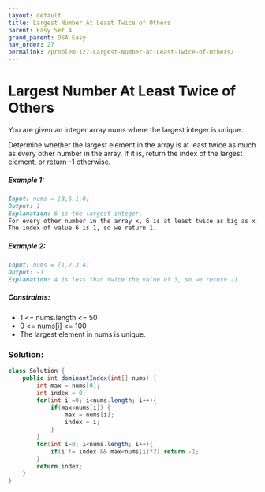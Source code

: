 ```yaml
---
layout: default
title: Largest Number At Least Twice of Others
parent: Easy Set 4
grand_parent: DSA Easy
nav_order: 27
permalink: /problem-127-Largest-Number-At-Least-Twice-of-Others/
---
```

# Largest Number At Least Twice of Others
You are given an integer array nums where the largest integer is unique.

Determine whether the largest element in the array is at least twice as much as every other number in the array. If it is, return the index of the largest element, or return -1 otherwise.

##### Example 1:
```markdown
Input: nums = [3,6,1,0]
Output: 1
Explanation: 6 is the largest integer.
For every other number in the array x, 6 is at least twice as big as x.
The index of value 6 is 1, so we return 1.
```
##### Example 2:
```markdown
Input: nums = [1,2,3,4]
Output: -1
Explanation: 4 is less than twice the value of 3, so we return -1.
```
##### Constraints:
* 1 <= nums.length <= 50
* 0 <= nums[i] <= 100
* The largest element in nums is unique.

### Solution:
```java
class Solution {
    public int dominantIndex(int[] nums) {
        int max = nums[0];
        int index = 0;
        for(int i =0; i<nums.length; i++){
            if(max<nums[i]) {
                max = nums[i];
                index = i;
            }
        } 
        for(int i=0; i<nums.length; i++){
            if(i != index && max<nums[i]*2) return -1;
        }
        return index;
    }
}
```
